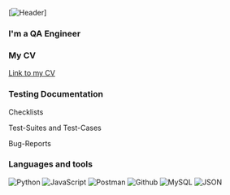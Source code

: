 [![Header](https://github.com/lobastovaA/lobastovaA/commit/fcf80d946d7fa1551a8a86504ec05304dd31deea#diff-c1b858d79531ed49e6bc77713c559d13a9a7c00ab21a7dc0a5bcfe2d44a12d80)]

### I'm a QA Engineer

### My CV
[Link to my CV](https://sochi.hh.ru/applicant/resumes/view?resume=f5c1bb39ff0b8e0d210039ed1f33596c45464e&customDomain=1)

### Testing Documentation
Checklists

Test-Suites and Test-Cases

Bug-Reports

### Languages and tools
![Python](https://img.shields.io/badge/-<Python>-E6E6FA?style=for-the-badge&logo=Python&logocolor=FFC0CB)
![JavaScript](https://img.shields.io/badge/-<JavaScript>-E6E6FA?style=for-the-badge&logo=JavaScript&logocolor=FFC0CB)
![Postman](https://img.shields.io/badge/-<Postman>-E6E6FA?style=for-the-badge&logo=Postman&logocolor=FFC0CB)
![Github](https://img.shields.io/badge/-<Github>-E6E6FA?style=for-the-badge&logo=Github&logocolor=FFC0CB)
![MySQL](https://img.shields.io/badge/-<MySQL>-E6E6FA?style=for-the-badge&logo=MySQL&logocolor=FFC0CB)
![JSON](https://img.shields.io/badge/-<JSON>-E6E6FA?style=for-the-badge&logo=JSON&logocolor=FFC0CB)